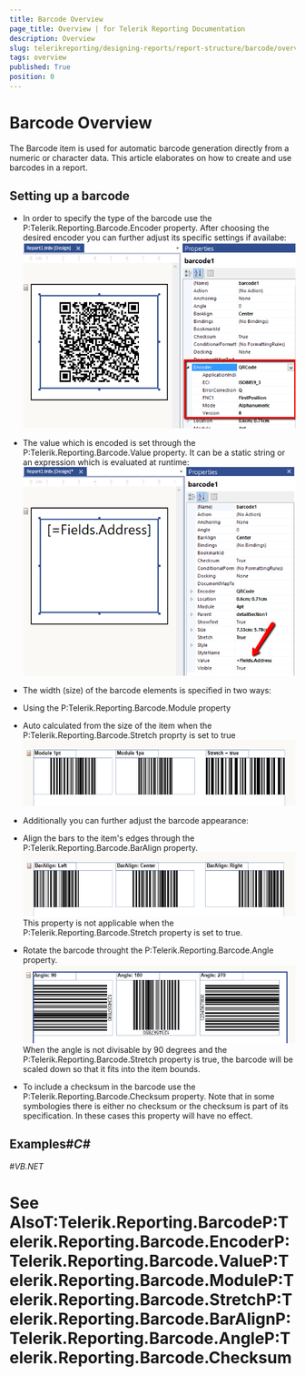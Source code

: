```yaml
---
title: Barcode Overview
page_title: Overview | for Telerik Reporting Documentation
description: Overview
slug: telerikreporting/designing-reports/report-structure/barcode/overview
tags: overview
published: True
position: 0
---
```


# Barcode Overview



The Barcode item is used for automatic barcode generation directly from a numeric or character data. This article elaborates on how to create and use barcodes in a report.

## Setting up a barcode

* In order to specify the type of the barcode use the P:Telerik.Reporting.Barcode.Encoder  property.
            After choosing the desired encoder you can further adjust its specific settings if availabe:![barcode-encoder-property](images/Barcodes/barcode-encoder-property.png)

* The value which is encoded is set through the
              P:Telerik.Reporting.Barcode.Value property.
              It can be a static string or an expression which is evaluated at runtime:
            ![barcode-value-property](images/Barcodes/barcode-value-property.png)

* The width (size) of the barcode elements is specified in two ways:

* Using the P:Telerik.Reporting.Barcode.Module property
                

* Auto calculated from the size of the item when the P:Telerik.Reporting.Barcode.Stretch proprty is set to true
                ![barcode-module-stretch-property](images/Barcodes/barcode-module-stretch-property.png)

* Additionally you can further adjust the barcode appearance:

* Align the bars to the item's edges through the P:Telerik.Reporting.Barcode.BarAlign property.
                ![barcode-baralign-property](images/Barcodes/barcode-baralign-property.png)This property is not applicable when the P:Telerik.Reporting.Barcode.Stretch property is set to true.
                

* Rotate the barcode throught the P:Telerik.Reporting.Barcode.Angle property.
                ![barcode-angle-property](images/Barcodes/barcode-angle-property.png)When the angle is not divisable by 90 degrees and the P:Telerik.Reporting.Barcode.Stretch property is true,
                  the barcode will be scaled down so that it fits into the item bounds.
                

* To include a checksum in the barcode use the P:Telerik.Reporting.Barcode.Checksum property.
                  Note that in some symbologies there is either no checksum or the checksum is part of its specification.
                  In these cases this property will have no effect.
                

## Examples#_C#_

	

#_VB.NET_

	



# See AlsoT:Telerik.Reporting.BarcodeP:Telerik.Reporting.Barcode.EncoderP:Telerik.Reporting.Barcode.ValueP:Telerik.Reporting.Barcode.ModuleP:Telerik.Reporting.Barcode.StretchP:Telerik.Reporting.Barcode.BarAlignP:Telerik.Reporting.Barcode.AngleP:Telerik.Reporting.Barcode.Checksum
